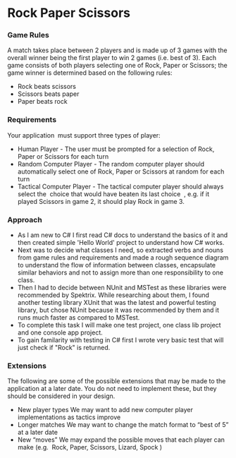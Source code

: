 # Rock Paper Scissors

### Game Rules

A match takes place between 2 players and is made up of 3 games with the overall winner
being the first player to win 2 games (i.e. best of 3).
Each game consists of both players selecting one of Rock, Paper or Scissors; the game
winner is determined based on the following rules:
* Rock beats scissors
* Scissors beats paper
* Paper beats rock

### Requirements

Your application ​ must​ support three types of player:
* Human Player - The user must be prompted for a selection of Rock, Paper or Scissors for each turn
* Random Computer Player - The random computer player should automatically select one of Rock, Paper or Scissors at
random for each turn
* Tactical Computer Player - The tactical computer player should always select the ​ choice that would have beaten its last
choice ​ , ​ e.g. if it played Scissors in game 2, it should play Rock in game 3.

### Approach

* As I am new to C# I first read C# docs to understand the basics of it and then created simple 'Hello World' project to understand how C# works.
* Next was to decide what classes I need, so extracted verbs and nouns from game rules and requirements and made a rough sequence diagram to understand the flow of information between classes, encapsulate similar behaviors and not to assign more than one responsibility to one class.
* Then I had to decide between NUnit and MSTest as these libraries were recommended by Spektrix. While researching about them, I found another testing library XUnit that was the latest and powerful testing library, but chose NUnit because it was recommended by them and it runs much faster as compared to MSTest.
* To complete this task I will make one test project, one class lib project and one console app project.
* To gain familarity with testing in C# first I wrote very basic test that will just check if "Rock" is returned.

### Extensions

The following are some of the possible extensions that may be made to the application at a
later date. You do not need to implement these, but they should be considered in your
design.
* New player types
We may want to add new computer player implementations as tactics improve
* Longer matches
We may want to change the match format to “best of 5” at a later date
* New “moves”
We may expand the possible moves that each player can make (e.g.​ ​ Rock, Paper, Scissors, Lizard, Spock​ )
